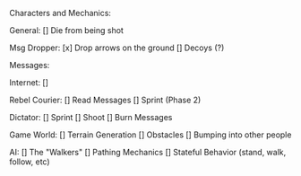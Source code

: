 Characters and Mechanics:

General:
[] Die from being shot

Msg Dropper:
[x] Drop arrows on the ground
[] Decoys (?)

Messages:

Internet:
[]

Rebel Courier:
[] Read Messages
[] Sprint (Phase 2)

Dictator:
[] Sprint
[] Shoot
[] Burn Messages

Game World:
[] Terrain Generation
[] Obstacles
[] Bumping into other people

AI:
[] The "Walkers"
[] Pathing Mechanics
[] Stateful Behavior (stand, walk, follow, etc)